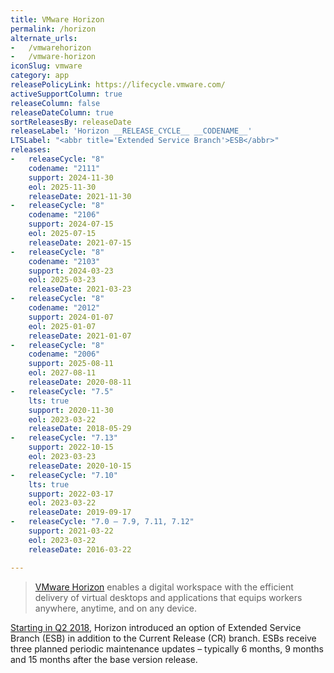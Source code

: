 ```yaml
---
title: VMware Horizon
permalink: /horizon
alternate_urls:
-   /vmwarehorizon
-   /vmware-horizon
iconSlug: vmware
category: app
releasePolicyLink: https://lifecycle.vmware.com/
activeSupportColumn: true
releaseColumn: false
releaseDateColumn: true
sortReleasesBy: releaseDate
releaseLabel: 'Horizon __RELEASE_CYCLE__ __CODENAME__'
LTSLabel: "<abbr title='Extended Service Branch'>ESB</abbr>"
releases:
-   releaseCycle: "8"
    codename: "2111"
    support: 2024-11-30
    eol: 2025-11-30
    releaseDate: 2021-11-30
-   releaseCycle: "8"
    codename: "2106"
    support: 2024-07-15
    eol: 2025-07-15
    releaseDate: 2021-07-15
-   releaseCycle: "8"
    codename: "2103"
    support: 2024-03-23
    eol: 2025-03-23
    releaseDate: 2021-03-23
-   releaseCycle: "8"
    codename: "2012"
    support: 2024-01-07
    eol: 2025-01-07
    releaseDate: 2021-01-07
-   releaseCycle: "8"
    codename: "2006"
    support: 2025-08-11
    eol: 2027-08-11
    releaseDate: 2020-08-11
-   releaseCycle: "7.5"
    lts: true
    support: 2020-11-30
    eol: 2023-03-22
    releaseDate: 2018-05-29
-   releaseCycle: "7.13"
    support: 2022-10-15
    eol: 2023-03-23
    releaseDate: 2020-10-15
-   releaseCycle: "7.10"
    lts: true
    support: 2022-03-17
    eol: 2023-03-22
    releaseDate: 2019-09-17
-   releaseCycle: "7.0 – 7.9, 7.11, 7.12"
    support: 2021-03-22
    eol: 2023-03-22
    releaseDate: 2016-03-22

---
```


> [VMware Horizon](https://www.vmware.com/products/horizon.html) enables a digital workspace with the efficient delivery of virtual desktops and applications that equips workers anywhere, anytime, and on any device.

[Starting in Q2 2018,](https://kb.vmware.com/s/article/52845) Horizon introduced an option of Extended Service Branch (ESB) in addition to the Current Release (CR) branch.  ESBs receive three planned periodic maintenance updates – typically 6 months, 9 months and 15 months after the base version release.
